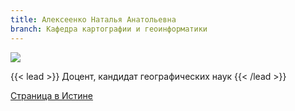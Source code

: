 ```yaml
---
title: Алексеенко Наталья Анатольевна
branch: Кафедра картографии и геоинформатики
---
```

![](img/ana.jpg)

{{< lead >}} Доцент, кандидат географических наук {{< /lead >}}

[Страница в Истине](https://istina.msu.ru/workers/446193)
